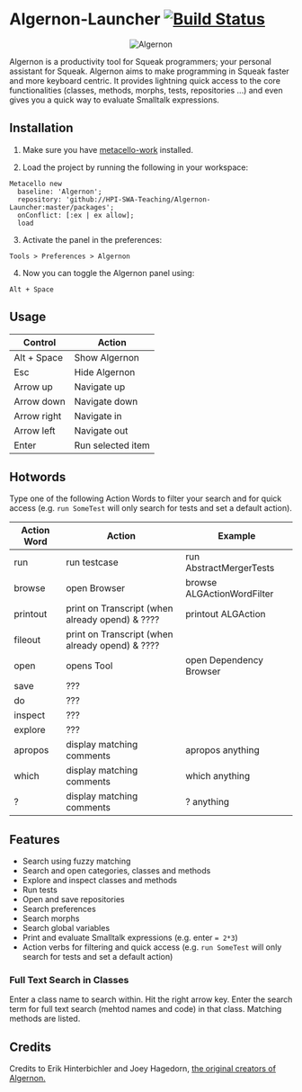 Algernon-Launcher [![Build Status](https://travis-ci.org/HPI-SWA-Teaching/SWT16-Project-06.svg)](https://travis-ci.org/HPI-SWA-Teaching/SWT16-Project-06)
===================

<p align="center">
  <img src="https://cloud.githubusercontent.com/assets/7422050/9015196/964cdde0-37c7-11e5-8ef6-f9baef559391.png" alt="Algernon"/>
</p>

Algernon is a productivity tool for Squeak programmers; your personal assistant for Squeak. Algernon aims to make programming in Squeak faster and more keyboard centric. It provides lightning quick access to the core functionalities (classes, methods, morphs, tests, repositories ...) and even gives you a quick way to evaluate Smalltalk expressions.

## Installation
1. Make sure you have [metacello-work](https://github.com/dalehenrich/metacello-work) installed.

2. Load the project by running the following in your workspace:
  ```smalltalk
  Metacello new
    baseline: 'Algernon';
    repository: 'github://HPI-SWA-Teaching/Algernon-Launcher:master/packages';
    onConflict: [:ex | ex allow];
    load
  ```

3. Activate the panel in the preferences:
  ```
  Tools > Preferences > Algernon
  ```

4. Now you can toggle the Algernon panel using:
  ```
  Alt + Space
  ```

## Usage

| Control     | Action            |
|-------------|-------------------|
| Alt + Space | Show Algernon     |
| Esc         | Hide Algernon     |
| Arrow up    | Navigate up       |
| Arrow down  | Navigate down     |
| Arrow right | Navigate in       |
| Arrow left  | Navigate out      |
| Enter       | Run selected item |

## Hotwords
Type one of the following Action Words to filter your search and for quick access (e.g. `run SomeTest` will only search for tests and set a default action).

| Action Word | Action                                                    | Example                    |
|-------------|-----------------------------------------------------------|----------------------------|
| run         | run testcase                                              | run AbstractMergerTests    |
| browse      | open Browser                                              | browse ALGActionWordFilter |
| printout    | print on Transcript (when already opend) & ????           | printout ALGAction         |
| fileout     | print on Transcript (when already opend) & ????           |                            |
| open        | opens Tool                                                | open Dependency Browser    |
| save        | ???                                                       |                            |
| do          | ???                                                       |                            |
| inspect     | ???                                                       |                            |
| explore     | ???                                                       |                            |
| apropos     | display matching comments                                 | apropos anything           |
| which       | display matching comments                                 | which anything             |
| ?           | display matching comments                                 | ? anything                 |


## Features

- Search using fuzzy matching
- Search and open categories, classes and methods
- Explore and inspect classes and methods
- Run tests
- Open and save repositories
- Search preferences
- Search morphs
- Search global variables
- Print and evaluate Smalltalk expressions (e.g. enter `= 2*3`)
- Action verbs for filtering and quick access (e.g. `run SomeTest` will only search for tests and set a default action)

### Full Text Search in Classes

Enter a class name to search within.
Hit the right arrow key.
Enter the search term for full text search (mehtod names and code) in that class.
Matching methods are listed.


## Credits


Credits to Erik Hinterbichler and Joey Hagedorn, [the original creators of Algernon.](http://erikhinterbichler.com/apps/algernon/)
